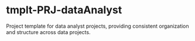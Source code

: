 # tmplt-PRJ-dataAnalyst
Project template for data analyst projects, providing consistent organization and structure across data projects.

